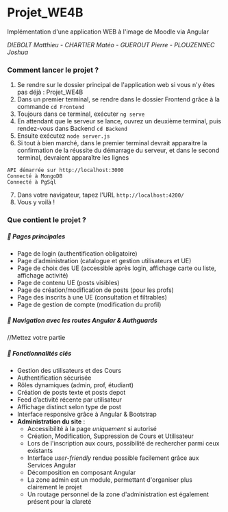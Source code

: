 # Projet_WE4B
Implémentation d'une application WEB à l'image de Moodle via Angular

_DIEBOLT Matthieu - CHARTIER Matéo - GUEROUT Pierre - PLOUZENNEC Joshua_

### Comment lancer le projet ?
1. Se rendre sur le dossier principal de l'application web si vous n'y êtes pas déjà : Projet_WE4B
2. Dans un premier terminal, se rendre dans le dossier Frontend grâce à la commande ```cd Frontend```
3. Toujours dans ce terminal, exécuter ```ng serve```
4. En attendant que le serveur se lance, ouvrez un deuxième terminal, puis rendez-vous dans Backend ```cd Backend```
5. Ensuite exécutez ```node server.js```
6. Si tout à bien marché, dans le premier terminal devrait apparaitre la confirmation de la réussite du démarrage du serveur, et dans le second terminal, devraient apparaître les lignes
```
API démarrée sur http://localhost:3000
Connecté à MongoDB
Connecté à PgSql
```
7. Dans votre navigateur, tapez l'URL ```http://localhost:4200/```
8. Vous y voilà !

### Que contient le projet ?

##### :mag_right: Pages principales
- Page de login (authentification obligatoire)
- Page d’administration (catalogue et gestion utilisateurs et UE)
- Page de choix des UE (accessible après login, affichage carte ou liste, affichage activité)
- Page de contenu UE (posts visibles)
- Page de création/modification de posts (pour les profs)
- Page des inscrits à une UE (consultation et filtrables)
- Page de gestion de compte (modification du profil)
  
##### :compass: Navigation avec les routes Angular & Authguards
//Mettez votre partie
  
##### :pushpin: Fonctionnalités clés
* Gestion des utilisateurs et des Cours
* Authentification sécurisée
* Rôles dynamiques (admin, prof, étudiant)
* Création de posts texte et posts depot
* Feed d’activité récente par utilisateur
* Affichage distinct selon type de post
* Interface responsive grâce à Angular & Bootstrap
* **Administration du site** :
  - Accessibilité à la page *uniquement* si autorisé
  - Création, Modification, Suppression de Cours et Utilisateur
  - Lors de l'inscription aux cours, possibilité de rechercher parmi ceux existants
  - Interface *user-friendly* rendue possible facilement grâce aux Services Angular
  - Décomposition en composant Angular
  - La zone admin est un module, permettant d'organiser plus clairement le projet
  - Un routage personnel de la zone d'administration est également présent pour la clareté
